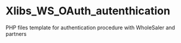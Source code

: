 # Xlibs_WS_OAuth_autenthication
PHP files template for authentication procedure with WholeSaler and partners
